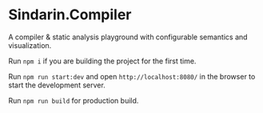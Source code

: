 # Sindarin.Compiler

A compiler & static analysis playground with configurable semantics
and visualization.

Run `npm i` if you are building the project for the first time.

Run `npm run start:dev` and open `http://localhost:8080/` in the browser to start the development server.

Run `npm run build` for production build.
